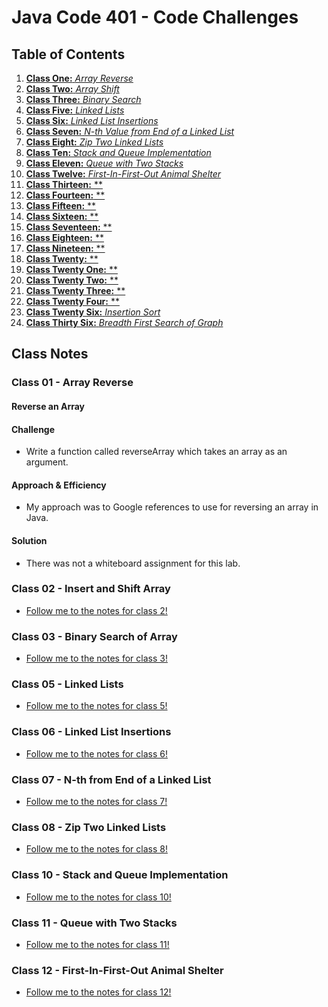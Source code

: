 # Java Code 401 - Code Challenges

## Table of Contents

1. [__Class One:__ *Array Reverse*](ArrayReverse.java)
1. [__Class Two:__ *Array Shift*](src/main/java/challenges/ArrayShift.java)
1. [__Class Three:__ *Binary Search*](src/main/java/challenges/BinarySearch.java)
1. [__Class Five:__ *Linked Lists*](src/main/java/challenges/linkedList/LinkedList.java)
1. [__Class Six:__ *Linked List Insertions*](src/main/java/challenges/linkedList/LinkedList.java)
1. [__Class Seven:__ *N-th Value from End of a Linked List*](src/main/java/challenges/linkedList/LinkedList.java)
1. [__Class Eight:__ *Zip Two Linked Lists*](src/main/java/challenges/linkedList/LinkedList.java)
1. [__Class Ten:__ *Stack and Queue Implementation*](src/main/java/challenges/stacksandqueues)
1. [__Class Eleven:__ *Queue with Two Stacks*](src/main/java/challenges/stacksandqueues/PseudoQueue.java)
1. [__Class Twelve:__ *First-In-First-Out Animal Shelter*](src/main/java/challenges/utilities/AnimalShelter.java)
1. [__Class Thirteen:__ **]()
1. [__Class Fourteen:__ **]()
1. [__Class Fifteen:__ **]()
1. [__Class Sixteen:__ **]()
1. [__Class Seventeen:__ **]()
1. [__Class Eighteen:__ **]()
1. [__Class Nineteen:__ **]()
1. [__Class Twenty:__ **]()
1. [__Class Twenty One:__ **]()
1. [__Class Twenty Two:__ **]()
1. [__Class Twenty Three:__ **]()
1. [__Class Twenty Four:__ **]()
1. [__Class Twenty Six:__ *Insertion Sort*](Blog.md)
1. [__Class Thirty Six:__ *Breadth First Search of Graph*](Blog2.md)


## Class Notes

### **Class 01 - Array Reverse**

#### Reverse an Array

#### Challenge
- Write a function called reverseArray which takes an array as an argument.

#### Approach & Efficiency
- My approach was to Google references to use for reversing an array in Java. 

#### Solution
- There was not a whiteboard assignment for this lab. 

### **Class 02 - Insert and Shift Array**

- [Follow me to the notes for class 2!](arrayShift.md)

### **Class 03 - Binary Search of Array**

- [Follow me to the notes for class 3!](BinarySearch.md)

### **Class 05 - Linked Lists**

- [Follow me to the notes for class 5!](LinkedList.md)

### **Class 06 - Linked List Insertions**

- [Follow me to the notes for class 6!](LinkedListInsertions.md)

### **Class 07 - N-th from End of a Linked List**

- [Follow me to the notes for class 7!](KthFromEnd.md)

### **Class 08 - Zip Two Linked Lists**

- [Follow me to the notes for class 8!](ZipLists.md)

### **Class 10 - Stack and Queue Implementation**

- [Follow me to the notes for class 10!](StacksAndQueues.md)

### **Class 11 - Queue with Two Stacks**

- [Follow me to the notes for class 11!](QueueWithTwoStacks.md)

### **Class 12 - First-In-First-Out Animal Shelter**

- [Follow me to the notes for class 12!](AnimalShelter.md)




